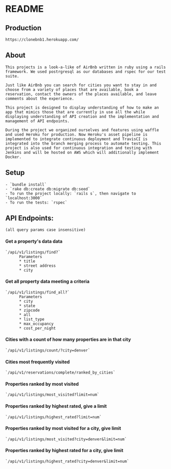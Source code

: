 # README

## Production
    https://clonebnb1.herokuapp.com/

## About
    This projects is a look-a-like of AirBnb written in ruby using a rails framework. We used postrgresql as our databases and rspec for our test suite.

    Just like AirBnb you can search for cities you want to stay in and choose from a variety of places that are available, book a reservation, contact the owners of the places available, and leave comments about the experience.

    This project is designed to display understanding of how to make an app that mimics those that are currently in use all the while displaying understanding of API creation and the implementation and management of API endpoints.

    During the project we organized ourselves and features using waffle and used Heroku for production. Now Heroku's asset pipeline is implemented to integrate continuous deployment and TravisCI is integrated into the branch merging process to automate testing. This project is also used for continuous integration and testing with Jenkins and will be hosted on AWS which will additionally implement Docker.  

## Setup
    - `bundle install`
    - `rake db:create db:migrate db:seed`
    - To run the project locally: `rails s`, then navigate to `localhost:3000`
    - To run the tests: `rspec`

## API Endpoints:
    (all query params case insensitive)

#### Get a property's data data
    `/api/v1/listings/find?`
          Parameters
          * title
          * street address
          * city
#### Get all property data meeting a criteria
    `/api/v1/listings/find_all?`
          Parameters
          * city
          * state
          * zipcode
          * all
          * list_type
          * max_occupancy
          * cost_per_night

#### Cities with a count of how many properties are in that city
    `/api/v1/listings/count/?city=denver`

#### Cities most frequently visited
    `/api/v1/reservations/complete/ranked_by_cities`

#### Properties ranked by most visited
    `/api/v1/listings/most_visited?limit=num`

#### Properties ranked by highest rated, give a limit
    `/api/v1/listings/highest_rated?limit=num`

#### Properties ranked by most visited for a city, give limit
    `/api/v1/listings/most_visited?city=denver&limit=num`

#### Properties ranked by highest rated for a city, give limit
    `/api/v1/listings/highest_rated?city=denver&limit=num`
